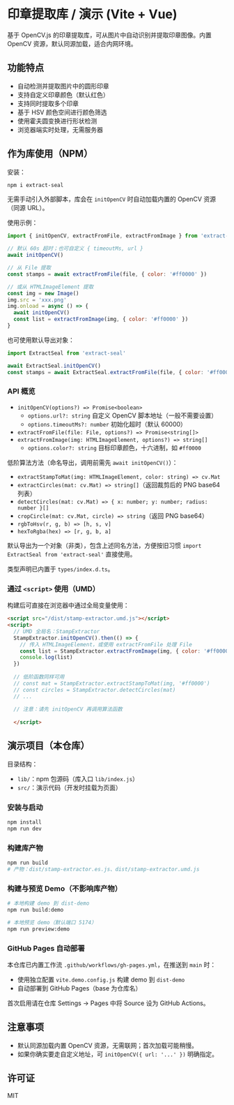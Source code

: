 # 印章提取库 / 演示 (Vite + Vue)

基于 OpenCV.js 的印章提取库，可从图片中自动识别并提取印章图像。内置 OpenCV 资源，默认同源加载，适合内网环境。

## 功能特点

- 自动检测并提取图片中的圆形印章
- 支持自定义印章颜色（默认红色）
- 支持同时提取多个印章
- 基于 HSV 颜色空间进行颜色筛选
- 使用霍夫圆变换进行形状检测
- 浏览器端实时处理，无需服务器

## 作为库使用（NPM）

安装：

```bash
npm i extract-seal
```

无需手动引入外部脚本，库会在 `initOpenCV` 时自动加载内置的 OpenCV 资源（同源 URL）。

使用示例：

```js
import { initOpenCV, extractFromFile, extractFromImage } from 'extract-seal'

// 默认 60s 超时；也可自定义 { timeoutMs, url }
await initOpenCV()

// 从 File 提取
const stamps = await extractFromFile(file, { color: '#ff0000' })

// 或从 HTMLImageElement 提取
const img = new Image()
img.src = 'xxx.png'
img.onload = async () => {
  await initOpenCV()
  const list = extractFromImage(img, { color: '#ff0000' })
}
```

也可使用默认导出对象：

```js
import ExtractSeal from 'extract-seal'

await ExtractSeal.initOpenCV()
const stamps = await ExtractSeal.extractFromFile(file, { color: '#ff0000' })
```

### API 概览

- `initOpenCV(options?) => Promise<boolean>`
  - `options.url?: string` 自定义 OpenCV 脚本地址（一般不需要设置）
  - `options.timeoutMs?: number` 初始化超时（默认 60000）
- `extractFromFile(file: File, options?) => Promise<string[]>`
- `extractFromImage(img: HTMLImageElement, options?) => string[]`
  - `options.color?: string` 目标印章颜色，十六进制，如 `#ff0000`

低阶算法方法（命名导出，调用前需先 `await initOpenCV()`）：

- `extractStampToMat(img: HTMLImageElement, color: string) => cv.Mat`
- `extractCircles(mat: cv.Mat) => string[]`（返回裁剪后的 PNG base64 列表）
- `detectCircles(mat: cv.Mat) => { x: number; y: number; radius: number }[]`
- `cropCircle(mat: cv.Mat, circle) => string`（返回 PNG base64）
- `rgbToHsv(r, g, b) => [h, s, v]`
- `hexToRgba(hex) => [r, g, b, a]`

默认导出为一个对象（非类），包含上述同名方法，方便按旧习惯 `import ExtractSeal from 'extract-seal'` 直接使用。

类型声明已内置于 `types/index.d.ts`。

### 通过 `<script>` 使用（UMD）

构建后可直接在浏览器中通过全局变量使用：

```html
<script src="/dist/stamp-extractor.umd.js"></script>
<script>
  // UMD 全局名：StampExtractor
  StampExtractor.initOpenCV().then(() => {
    // 传入 HTMLImageElement，或使用 extractFromFile 处理 File
    const list = StampExtractor.extractFromImage(img, { color: '#ff0000' })
    console.log(list)
  })
  
  // 低阶函数同样可用
  // const mat = StampExtractor.extractStampToMat(img, '#ff0000')
  // const circles = StampExtractor.detectCircles(mat)
  // ...
  
  // 注意：请先 initOpenCV 再调用算法函数
  
  </script>
```

## 演示项目（本仓库）

目录结构：

- `lib/`：npm 包源码（库入口 `lib/index.js`）
- `src/`：演示代码（开发时挂载为页面）

### 安装与启动

```bash
npm install
npm run dev
```

### 构建库产物

```bash
npm run build
# 产物：dist/stamp-extractor.es.js、dist/stamp-extractor.umd.js
```

### 构建与预览 Demo（不影响库产物）

```bash
# 本地构建 demo 到 dist-demo
npm run build:demo

# 本地预览 demo（默认端口 5174）
npm run preview:demo
```

### GitHub Pages 自动部署

本仓库已内置工作流 `.github/workflows/gh-pages.yml`，在推送到 `main` 时：

- 使用独立配置 `vite.demo.config.js` 构建 demo 到 `dist-demo`
- 自动部署到 GitHub Pages（base 为仓库名）

首次启用请在仓库 Settings → Pages 中将 Source 设为 GitHub Actions。

## 注意事项

- 默认同源加载内置 OpenCV 资源，无需联网；首次加载可能稍慢。
- 如果你确实要走自定义地址，可 `initOpenCV({ url: '...' })` 明确指定。

## 许可证

MIT
